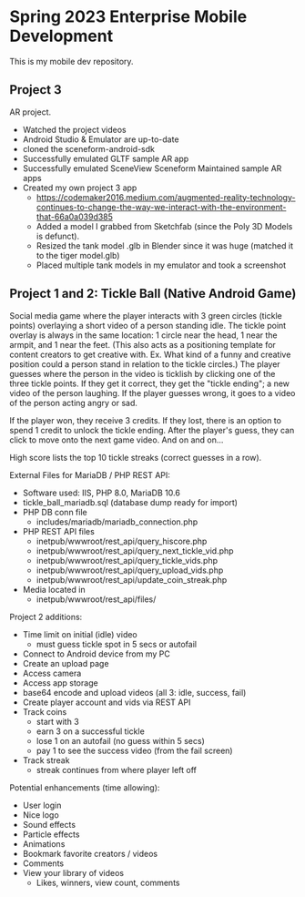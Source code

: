 # Spring 2023 Enterprise Mobile Development
This is my mobile dev repository.

## Project 3

AR project.
* Watched the project videos
* Android Studio & Emulator are up-to-date
* cloned the sceneform-android-sdk
* Successfully emulated GLTF sample AR app
* Successfully emulated SceneView Sceneform Maintained sample AR apps
* Created my own project 3 app
  * https://codemaker2016.medium.com/augmented-reality-technology-continues-to-change-the-way-we-interact-with-the-environment-that-66a0a039d385
  * Added a model I grabbed from Sketchfab (since the Poly 3D Models is defunct).
  * Resized the tank model .glb in Blender since it was huge (matched it to the tiger model.glb)
  * Placed multiple tank models in my emulator and took a screenshot


## Project 1 and 2: Tickle Ball (Native Android Game)

Social media game where the player interacts with 3 green circles (tickle points) overlaying a short video of a person standing idle. The tickle point overlay is always in the same location: 1 circle near the head, 1 near the armpit, and 1 near the feet. (This also acts as a positioning template for content creators to get creative with. Ex. What kind of a funny and creative position could a person stand in relation to the tickle circles.) The player guesses where the person in the video is ticklish by clicking one of the three tickle points. If they get it correct, they get the "tickle ending"; a new video of the person laughing. If the player guesses wrong, it goes to a video of the person acting angry or sad.

If the player won, they receive 3 credits. If they lost, there is an option to spend 1 credit to unlock the tickle ending. After the player's guess, they can click to move onto the next game video. And on and on...

High score lists the top 10 tickle streaks (correct guesses in a row).

External Files for MariaDB / PHP REST API:
* Software used: IIS, PHP 8.0, MariaDB 10.6
* tickle_ball_mariadb.sql (database dump ready for import)
* PHP DB conn file
  * includes/mariadb/mariadb_connection.php
* PHP REST API files
  * inetpub/wwwroot/rest_api/query_hiscore.php
  * inetpub/wwwroot/rest_api/query_next_tickle_vid.php
  * inetpub/wwwroot/rest_api/query_tickle_vids.php
  * inetpub/wwwroot/rest_api/query_upload_vids.php
  * inetpub/wwwroot/rest_api/update_coin_streak.php
* Media located in
  * inetpub/wwwroot/rest_api/files/

Project 2 additions:
* Time limit on initial (idle) video
  * must guess tickle spot in 5 secs or autofail
* Connect to Android device from my PC
* Create an upload page
* Access camera
* Access app storage
* base64 encode and upload videos (all 3: idle, success, fail)
* Create player account and vids via REST API
* Track coins
  * start with 3
  * earn 3 on a successful tickle
  * lose 1 on an autofail (no guess within 5 secs)
  * pay 1 to see the success video (from the fail screen)
* Track streak
  * streak continues from where player left off

Potential enhancements (time allowing):
* User login
* Nice logo
* Sound effects
* Particle effects
* Animations
* Bookmark favorite creators / videos
* Comments
* View your library of videos
  * Likes, winners, view count, comments
